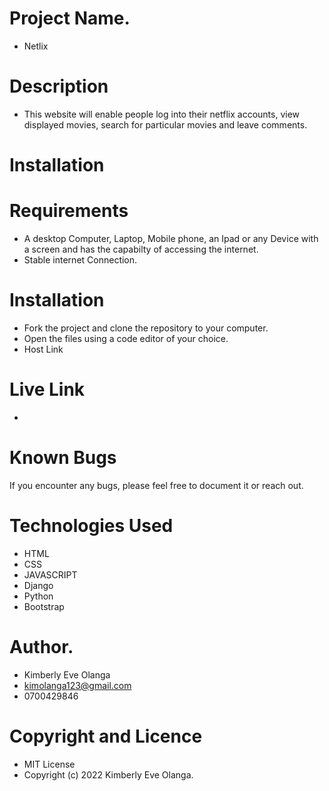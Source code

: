 # Project Name.
- Netlix

# Description
- This website will enable people log into their netflix accounts, view displayed movies, search for particular movies and leave comments. 

# Installation
# Requirements
- A desktop Computer, Laptop, Mobile phone, an Ipad or any Device with a screen and has the capabilty of accessing the internet.
- Stable internet Connection.

# Installation
- Fork the project and clone the repository to your computer.
- Open the files using a code editor of your choice.
- Host Link

# Live Link 
- 

# Known Bugs
If you encounter any bugs, please feel free to document it or reach out.

# Technologies Used
- HTML
- CSS
- JAVASCRIPT
- Django
- Python
- Bootstrap

# Author.
- Kimberly Eve Olanga
- kimolanga123@gmail.com
- 0700429846

# Copyright and Licence
- MIT License
- Copyright (c) 2022 Kimberly Eve Olanga.
